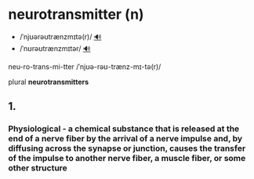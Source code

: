 # neurotransmitter (n)

- /ˈnjʊərəʊtrænzmɪtə(r)/ [🔊](https://www.oxfordlearnersdictionaries.com/media/english/uk_pron/n/neu/neuro/neurotransmitter__gb_1.mp3)
- /ˈnʊrəʊtrænzmɪtər/ [🔊](https://www.oxfordlearnersdictionaries.com/media/english/us_pron/n/neu/neuro/neurotransmitter__us_4.mp3)

neu-ro-trans-mi-tter /ˈnjʊə-rəʊ-trænz-mɪ-tə(r)/

plural **neurotransmitters**

## 1.

### Physiological - a chemical substance that is released at the end of a nerve fiber by the arrival of a nerve impulse and, by diffusing across the synapse or junction, causes the transfer of the impulse to another nerve fiber, a muscle fiber, or some other structure